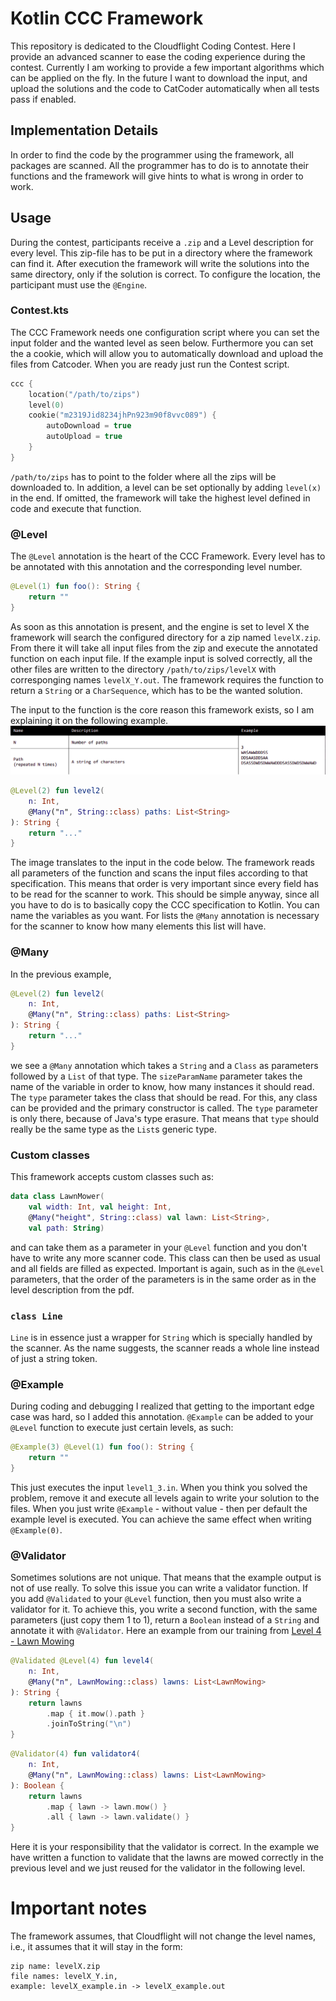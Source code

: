 # Kotlin CCC Framework
This repository is dedicated to the Cloudflight Coding Contest. 
Here I provide an advanced scanner to ease the coding experience during the contest.
Currently I am working to provide a few important algorithms which can be applied on the fly.
In the future I want to download the input, and upload the solutions and the code to CatCoder automatically when all tests pass if enabled.

## Implementation Details
In order to find the code by the programmer using the framework, all packages are scanned.
All the programmer has to do is to annotate their functions and the framework will give hints to what is wrong in order to work.

## Usage
During the contest, participants receive a `.zip` and a Level description for every level. 
This zip-file has to be put in a directory where the framework can find it. 
After execution the framework will write the solutions into the same directory, only if the solution is correct.
To configure the location, the participant must use the `@Engine`.

### Contest.kts
The CCC Framework needs one configuration script where you can set the input folder and the wanted level as seen below.
Furthermore you can set the a cookie, which will allow you to automatically download and upload the files from Catcoder.
When you are ready just run the Contest script.
```kotlin
ccc {
    location("/path/to/zips")
    level(0)
    cookie("m2319Jid8234jhPn923m90f8vvc089") {
        autoDownload = true
        autoUpload = true
    }
}
```

`/path/to/zips` has to point to the folder where all the zips will be downloaded to.
In addition, a level can be set optionally by adding `level(x)` in the end. 
If omitted, the framework will take the highest level defined in code and execute that function.

### @Level
The `@Level` annotation is the heart of the CCC Framework.
Every level has to be annotated with this annotation and the corresponding level number.
```kotlin
@Level(1) fun foo(): String {
    return ""
}
```
As soon as this annotation is present, and the engine is set to level X the framework will search the configured directory for a zip named `levelX.zip`.
From there it will take all input files from the zip and execute the annotated function on each input file.
If the example input is solved correctly, all the other files are written to the directory `/path/to/zips/levelX` with corresponging names `levelX_Y.out`.
The framework requires the function to return a `String` or a `CharSequence`, which has to be the wanted solution.

The input to the function is the core reason this framework exists, so I am explaining it on the following example.
![Input for level 2 in the april 2024 CCC](input_lawnmower_lvl2.png)
```kotlin
@Level(2) fun level2(
    n: Int,
    @Many("n", String::class) paths: List<String>
): String {
    return "..."
}
```
The image translates to the input in the code below.
The framework reads all parameters of the function and scans the input files according to that specification.
This means that order is very important since every field has to be read for the scanner to work.
This should be simple anyway, since all you have to do is to basically copy the CCC specification to Kotlin.
You can name the variables as you want.
For lists the `@Many` annotation is necessary for the scanner to know how many elements this list will have.

### @Many
In the previous example,
```kotlin
@Level(2) fun level2(
    n: Int,
    @Many("n", String::class) paths: List<String>
): String {
    return "..."
}
```
we see a `@Many` annotation which takes a `String` and a `Class` as parameters followed by a `List` of that type.
The `sizeParamName` parameter takes the name of the variable in order to know, how many instances it should read.
The `type` parameter takes the class that should be read. For this, any class can be provided and the primary constructor is called.
The `type` parameter is only there, because of Java's type erasure.
That means that `type` should really be the same type as the `List`s generic type.

### Custom classes
This framework accepts custom classes such as:
```kotlin
data class LawnMower(
    val width: Int, val height: Int,
    @Many("height", String::class) val lawn: List<String>,
    val path: String)
```
and can take them as a parameter in your `@Level` function and you don't have to write any more scanner code.
This class can then be used as usual and all fields are filled as expected.
Important is again, such as in the `@Level` parameters, that the order of the parameters is in the same order as in the level description from the pdf.

### `class Line`
`Line` is in essence just a wrapper for `String` which is specially handled by the scanner.
As the name suggests, the scanner reads a whole line instead of just a string token.

### @Example
During coding and debugging I realized that getting to the important edge case was hard, so I added this annotation.
`@Example` can be added to your `@Level` function to execute just certain levels, as such:
```kotlin
@Example(3) @Level(1) fun foo(): String {
    return ""
}
```
This just executes the input `level1_3.in`. 
When you think you solved the problem, remove it and execute all levels again to write your solution to the files. 
When you just write `@Example` - without value - then per default the example level is executed.
You can achieve the same effect when writing `@Example(0)`.

### @Validator
Sometimes solutions are not unique. That means that the example output is not of use really.
To solve this issue you can write a validator function.
If you add `@Validated` to your `@Level` function, then you must also write a validator for it.
To achieve this, you write a second function, with the same parameters (just copy them 1 to 1), return a `Boolean` instead of a `String` and annotate it with `@Validator`.
Here an example from our training from [Level 4 - Lawn Mowing](https://github.com/rechen-werk/CCCFramework/blob/cat-coder/lawn-mower/src/main/kotlin/eu/rechenwerk/Level4_2.kt)

```kotlin
@Validated @Level(4) fun level4(
    n: Int,
    @Many("n", LawnMowing::class) lawns: List<LawnMowing>
): String {
    return lawns
        .map { it.mow().path }
        .joinToString("\n")
}
```
```kotlin
@Validator(4) fun validator4(
    n: Int,
    @Many("n", LawnMowing::class) lawns: List<LawnMowing>
): Boolean {
    return lawns
        .map { lawn -> lawn.mow() }
        .all { lawn -> lawn.validate() }
}
```
Here it is your responsibility that the validator is correct.
In the example we have written a function to validate that the lawns are mowed correctly in the previous level and we just reused for the validator in the following level.

# Important notes
The framework assumes, that Cloudflight will not change the level names, i.e., it assumes that it will stay in the form:
```
zip name: levelX.zip
file names: levelX_Y.in, 
example: levelX_example.in -> levelX_example.out
```